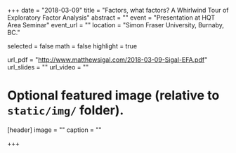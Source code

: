 +++
date = "2018-03-09"
title = "Factors, what factors? A Whirlwind Tour of Exploratory Factor Analysis"
abstract = ""
event = "Presentation at HQT Area Seminar"
event_url = ""
location = "Simon Fraser University, Burnaby, BC."

selected = false
math = false
highlight = true

url_pdf = "http://www.matthewsigal.com/2018-03-09-Sigal-EFA.pdf"
url_slides = ""
url_video = ""

# Optional featured image (relative to `static/img/` folder).
[header]
image = ""
caption = ""

+++
